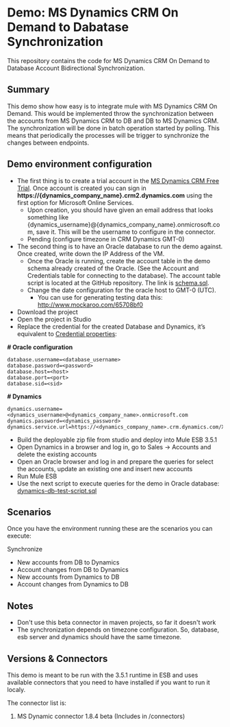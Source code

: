 Demo: MS Dynamics CRM On Demand to Dabatase Synchronization
=======

This repository contains the code for MS Dynamics CRM On Demand to Database Account Bidirectional Synchronization.

## Summary
This demo show how easy is to integrate mule with MS Dynamics CRM On Demand. This would be implemented throw the synchronization between the accounts from MS Dynamics CRM to DB and DB to MS Dynamics CRM. The synchronization will be done in batch operation started by polling. This means that periodically the processes will be trigger to synchronize the changes between endpoints.

## Demo environment configuration
- The first thing is to create a trial account in the [MS Dynamics CRM Free Trial](http://www.microsoft.com/en-us/dynamics/crm-free-trial-overview.aspx). Once account is created you can sign in **https://{dynamics_company_name}.crm2.dynamics.com** using the first option for Microsoft Online Services.
	- Upon creation, you should have given an email address that looks something like {dynamics_username}@{dynamics_company_name}.onmicrosoft.com, save it. This will be the username to configure in the connector.
	- Pending (configure timezone in CRM Dynamics GMT-0)
- The second thing is to have an Oracle database to run the demo against. Once created, write down the IP Address of the VM.
	- Once the Oracle is running, create the account table in the demo schema already created of the Oracle. (See the Account and Credentials table for connecting to the database). The account table script is located at the GitHub repository. The link is [schema.sql](https://github.com/mulesoft-consulting/msdynamicscrm-oracle-synchronization-demo/blob/master/database/oracle/schema.sql).
	- Change the date configuration for the oracle host to GMT-0 (UTC). 
		- You can use for generating testing data this: http://www.mockaroo.com/65708bf0 
- Download the project
- Open the project in Studio
- Replace the credential for the created Database and Dynamics, it’s equivalent to [Credential properties](https://github.com/mulesoft-consulting/msdynamicscrm-oracle-synchronization-demo/blob/master/code/src/main/resources/credentials.properties):

**# Oracle configuration**

	database.username=<database_username>
	database.password=<password>
	database.host=<host>
    database.port=<port>
	database.sid=<sid>

**# Dynamics**

	dynamics.username=<dynamics_username>@<dynamics_company_name>.onmicrosoft.com
	dynamics.password=<dynamics_password>
	dynamics.service.url=https://<dynamics_company_name>.crm.dynamics.com/XRMServices/2011/Organization.svc

- Build the deployable zip file from studio and deploy into Mule ESB 3.5.1
- Open Dynamics in a browser and log in, go to Sales → Accounts and delete the existing accounts
- Open an Oracle browser and log in and prepare the queries for select the accounts, update an existing one and insert new accounts
- Run Mule ESB
- Use the next script to execute queries for the demo in Oracle database: [dynamics-db-test-script.sql](https://github.com/mulesoft-consulting/msdynamicscrm-oracle-synchronization-demo/blob/master/database/oracle/dynamics-db-test-script.sql)

## Scenarios
Once you have the environment running these are the scenarios you can execute:

Synchronize

- New accounts from DB to Dynamics
- Account changes from DB to Dynamics
- New accounts from Dynamics to DB
- Account changes from Dynamics to DB


## Notes
- Don't use this beta connector in maven projects, so far it doesn't work
- The synchronization depends on timezone configuration. So, database, esb server and dynamics should have the same timezone.

## Versions & Connectors
This demo is meant to be run with the 3.5.1 runtime in ESB and uses available connectors that you need to have installed if you want to run it localy. 

The connector list is:

1. MS Dynamic connector  1.8.4 beta (Includes in /connectors)
